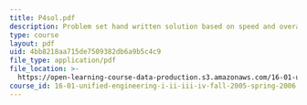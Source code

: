 ```yaml
---
title: P4sol.pdf
description: Problem set hand written solution based on speed and overall efficiency.
type: course
layout: pdf
uid: 4bb8218aa715de7509382db6a9b5c4c9
file_type: application/pdf
file_location: >-
  https://open-learning-course-data-production.s3.amazonaws.com/16-01-unified-engineering-i-ii-iii-iv-fall-2005-spring-2006/4bb8218aa715de7509382db6a9b5c4c9_P4sol.pdf
course_id: 16-01-unified-engineering-i-ii-iii-iv-fall-2005-spring-2006
---
```

